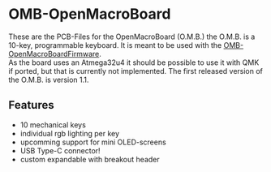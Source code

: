 # OMB-OpenMacroBoard

These are the PCB-Files for the OpenMacroBoard (O.M.B.) the O.M.B. is a 10-key, programmable keyboard.
It is meant to be used with the [OMB-OpenMacroBoardFirmware](https://github.com/Endofnet/OMB-OpenMacroBoard-Firmware "OMB-Firmware on GitHub").<br/>
As the board uses an Atmega32u4 it should be possible to use it with QMK if ported, but that is currently not implemented.
The first released version of the O.M.B. is version 1.1.

## Features

* 10 mechanical keys
* individual rgb lighting per key
* upcomming support for mini OLED-screens
* USB Type-C connector!
* custom expandable with breakout header
